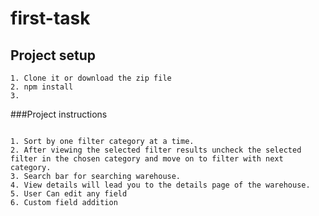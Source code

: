 # first-task

## Project setup

```
1. Clone it or download the zip file
2. npm install 
3. 
```
###Project instructions
```

1. Sort by one filter category at a time.
2. After viewing the selected filter results uncheck the selected filter in the chosen category and move on to filter with next category.
3. Search bar for searching warehouse.
4. View details will lead you to the details page of the warehouse.
5. User Can edit any field
6. Custom field addition
```
